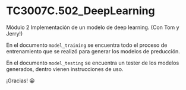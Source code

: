 # TC3007C.502_DeepLearning
Módulo 2 Implementación de un modelo de deep learning. (Con Tom y Jerry!)   

En el documento ``model_training`` se encuentra todo el proceso de entrenamiento que se realizó para generar los modelos de preducción.   

En el documento ``model_testing`` se encuentra un tester de los modelos generados, dentro vienen instrucciones de uso.   

¡Gracias! 😀